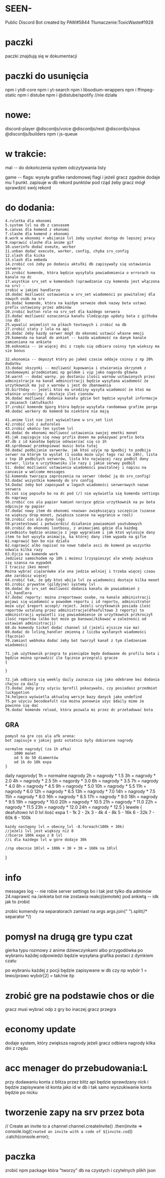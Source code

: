 # SEEN-
 Public Discord Bot created by PAW#5844
 Tłumaczenie:ToxicWaste#1928

# paczki
paczki znajdują się w dokumentacji

# paczki do usunięcia
npm i ytdl-core
npm i yt-search
npm i libsodium-wrappers
npm i ffmpeg-static
npm i distube
npm i @distube/spotify //nie działa

# nowe:
discord-player
@discordjs/voice
@discordjs/rest
@discordjs/opus 
@discordjs/builders
npm i js-queue

# w trakcie:
mal -- do dokończenia system odczytywania listy

game -- flags:
wysyła grafike randomowej flagi i jeżeli gracz zgadnie dodaje
mu 1 punkt.
zapisuje w db rekord punktów pod rząd żeby gracz mógł sprawdzić swój rekord

# do dodania:

    4.ruletka dla ekonomi
    5.system lvl na db z canvasem
    6.canvas dla komend z ekonomi
    7.slashe dla komend z ekonomi
    8.work w ekonomi + wbijanie lvl żeby uzyskać dostęp do lepszej pracy
    9.naprawić slashe dla anime gif
    10.userinfo dodać exeute, worker
    11.unban dodać execute, worker, config, chyba srv_config
    12.slash dla kicka
    13.slash dla embeda
    14.zrobić coś żeby po dodaniu aktułki db zapisywały się ustawienia serwera
    15.zrobić komende, która będzie wysyłała powiadomienia o errorach na kanale na dc
    17.wsystkie srv_set w komendach (sprawdzanie czy komenda jest włączona na srv) -
    zrobić w jakimś handlerze
    18.dodać możliwość ustawienia w srv_set wiadomości pv powitalnej dla nowych osób na srv
    19.dodać komende, która na każdym serweże obok nazwy bota ustawi prefix ustawiony przez adminów
    20.zrobić button role na srv_set dla każdego serwera
    23.dodać możliwość oznaczenia kanału śledzączgo updaty bota z githuba (na db)
    25.wywalić animelist na plkach textowych i zrobić na db
    27.zrobić staty z lola na api
    28.dodać żeby kazdy serwer mógł do ekonomi ustawić własne emoji
    29.komenda na kanał do ankiet -- każda wiadomość na danym kanale zamieniana na ankiete
    30.eoknomia -- im więcej dni z rzędu się odbiera coinsy tym wiekszy ma sie bonus
    
    32.ekonomia -- depozyt który po jakmś czasie oddaje coinsy z np 20% dodatku
    33.dodać skszynki -- możliwość kupowania i otwierania skrzynek z randomowymi przedmiotami np goldem i vip jako nagorda główna
    34.warnt -- dodać warny. po dostaniu ilości warnów ustawionych przez administracje na kanał administracji będzie wysyłana wiadomość że urzytkownik ma już x warnów i jest do zbanowania
    35.birthday -- jeżeli ktoś ma urodziny wysyła wiadomość że ktoś ma właśnie urzodziny i dostaje ileś cionsów
    36.dodać możliwość dodania kanału gdzie bot będzie wysyłał informacje o zmianach (aktułkach)
    37.zrobić komende $porg która będzie wysyłała randomowa grafike porga
    40.dodać workery do komend bo niektóre nie mają

    41.anime list nie jest wyświeltane w srv_set list
    42.zrobić coś z autoroles
    43.zrobić wkońcu ten system lvl
    44.dodać do ekonomi możliwosć ustawienia swojej emotki monet
    45.jak zapisguje się nowy przfix @seen ma pokazywać prefix bota
    47.db z id kanałów będzie odświerzać się co 1h
    48.spróbować przekopiować music bota tutaj
    50.dodać podbijanie serwerów. jak ktoś użyje np $podbij to podbija serwer na którym to wysłał (1 osoba może użyć tego raz na 24h), lista z top 10 podbitych serwerów, lista kto najwięcej razy podbił dany serwer, lista o urzytkowniku ile razy i jakie serwey podbił
    51. dodać możliwość ustawienia wiadomości powitalnej i napisu na canvasie w welcome messages
    52.komenda tworząca zaproszenia na serwer (dodać ją do srv_config)
    53.dodać wszystkie komendy do srv config
    54.Dodać żeby bot zaposywał w logach wiadomości serwerowych nazwe serwera
    55.coś się popsuło bo na dc pod (/) nie wyświetla się komenda settings do naprawy
    56.zrobić cos ala papier kamień norzyce gdzie urzytkownik na pv bota odpisuje np papier
    57.dodać nowy item do ekonomi <nazwa> zwiększający szczęście (szanse na większy drop monet, zwiększa szanse na wygranie w rool)
    58.zrobić cos ala dyno logs
    59.przetestować i potwierdzić działanie powiaomień youtubowych
    60.zrobić do ekonomi lootboxy, z animacjami gdzie dla każdeg przedmiotu będzie animacja z jego wygraniem i jak ktoś wylosuje dany item to bot wysyła animacja, ka której dany item wypada na gifie
    61.naprawić ban bo nie działa
    62.naprawić albo napisać na nowo tabele asci do komend po wszystko odwala kilka razy
    63.Ojcja na komende work
    Jedziesz samochodem np 10h i możesz lrzyspieszyć ale wtedy zwiększa się szansa na eypadek
    I tracisz ikeś monet
    Można wybrać ziężarówke ale ona jedzie wolniej i trzeba więcej czaau ake zarobisz więcej
    64.zrobić tak, że gdy ktoś wbija lvl za wiadomości dostaje kilka meoet
    65.zrobic prywatne (gildyjne) systemy lvl
    66.dodać do srv_set możliwość dodania kanału do powiadomień z lvl_handlera
    67.dodać reporty: można zreportowac osobe, na kanale administracji pojawi się wiadomość w powodem reportu i id reportu, administrator może użyć $report accept/ reject. Jeżeli urzytkownik posiada ilość reportów ustaloną przez administracje(dfeafultowo 3 reporty) to administracji wyświetli się powiadomienie że urzytkownik przkroczył ilość reportów (albo bot może go banować/kikować w zależności od ustawień administracji)
    68.do komendy ticket dodać channel id (jeżeli ejszcze nie ma)
    69.dodać do lvling_handler zmienną z liczba wysłanych wiadomości (łącznie)
    70.zamiast webhoka dodać żeby bot tworzył kanał z tym śledzeniem wiadomości

    71.jak użytkownik przegra to pieniądze będo dodawane do profilu bota i będzie można sprawdzić ile łącznie przegrali gracze
    {
        
    }

    72.jak odbiera się weekly daily zaznacza się jako odebrane bez dodania chajsu za daily
    73.dodać żeby przy użyciu $profil pokazywało, czy posiadasz przedmiot luckypotion
    74.helpeco wyświetla aktualną wersje bazy danyck jako undefind
    75.po użyciu $ecodeafult nie można ponownie użyc $daily mimo że powinno się dać
    76.dodać komende reload, która pozwala mi przez dc przeładować bota

## GRA
    pomysł na gre cos ala afk arena:
    bot zapisuje o jakiej godz ostatnio były dobierane nagrody

    normalne nagrody{ (za 1h afka)
        1000 monet
        od 5 do 50 diamentów
        od 1k do 10k expa
    }

daily nagorody{
    1h = normalne nagrody
    2h = nagrody * 1.5
    3h = nagrody * 2.0
    4h = nagrody * 2.5
    5h = nagordy * 3.0
    6h = nagrody * 3.5
    7h = nagrody * 4.0
    8h = nagrody * 4.5
    9h = nagrody * 5.0
    10h = nagrody * 5.5
    11h = nagrody * 6.0
    12h = nagrody * 6.5
    13h = nagrody * 7.0
    14h = nagrody * 7.5
    15h = nagrody * 8.0
    16h = nagrody * 8.5
    17h = nagrody * 9.0
    18h = nagrody * 9.5
    19h = nagrody * 10.0
    20h = nagrody * 10.5
    21h = nagrody * 11.0
    22h = nagrody * 11.5
    23h = nagrody * 12.0
    24h = nagrody * 12.5
    }
lewele {
    deafultowo lvl 0
   lvl   ilość expa
    1 - 1k
    2 - 2k
    3 - 4k
    4 - 8k
    5 - 16k
    6 - 32k
    7 - 60k
    8 - 100k

    każdy następny lvl = obecny_lvl -8.foreach(100k + 30k)
    //jeżeli lvl jest większy niż 8
    //bierze 100k expa z 8 lvl
    //i dla każdego lvl w góre dodaje 30k

    //np obecnie 10lvl = 100k + 30 + 30 = 160k na 10lvl



}

# info
messages log -- nie robie server settings bo i tak jest tylko dla adminów
24.naprawić na /ankieta bot nie zostawia reakcji(emotek) pod ankietą -- idk jak to zrobić

zrobic komendy na separatorach zamiast na args 
args.join(" ").split(/* separator */)


# pomysł na drugą gre typu czat
gierka typu rozmowy z anime dziewczynkami albo przygodówka
po wybraniu każdej odpowiedzi będzie wysyłana grafika postaci
z dymkiem czatu

po wybraniu każdej z pocji będzie zapisywane w db czy np
wybór 1 = lewo/prawo
wybór[2] = tak/nie
itp



# zrobić gre na podstawie chos or die
gracz musi wybrać odp z gry bo inaczej gracz przegra

# economy update
dodaje system, który zwiększa nagrody jeżeli gracz odbiera nagrody kilka dni z rzędu


# acc menager do przebudowania:L
przy dodawaniu konta z blitza
przez blitz api będzie sprawdzany nick i będzie zapisywane id konta jako id w db
i tak samo wyszukiwanie konta będzie po nicku

# tworzenie zapy na srv przez bota
// Create an invite to a channel
channel.createInvite()
  .then(invite => console.log(`Created an invite with a code of ${invite.cod`))
  .catch(console.error);

# paczka
zrobić npm package
która "tworzy" db na czystych i czytelnych plikh json